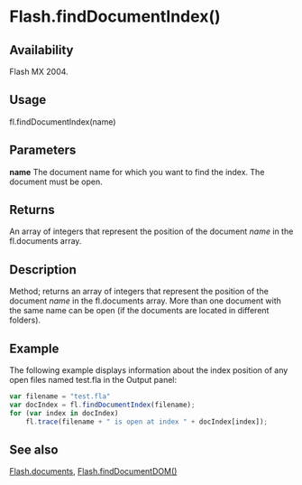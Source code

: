 # Flash.findDocumentIndex()

## Availability

Flash MX 2004.

## Usage

fl.findDocumentIndex(name)

## Parameters

**name** The document name for which you want to find the index. The document must be open.

## Returns

An array of integers that represent the position of the document *name* in the fl.documents array.

## Description

Method; returns an array of integers that represent the position of the document *name* in the fl.documents array. More than one document with the same name can be open (if the documents are located in different folders).

## Example

The following example displays information about the index position of any open files named test.fla in the Output panel:

```javascript
var filename = "test.fla"
var docIndex = fl.findDocumentIndex(filename);
for (var index in docIndex)
    fl.trace(filename + " is open at index " + docIndex[index]);
```

## See also

[Flash.documents](../Flash_object/Flash20.md), [Flash.findDocumentDOM()](../Flash_object/Flash25.md)
